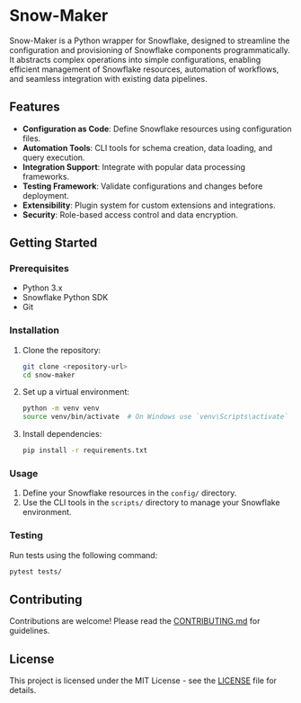 # Snow-Maker

Snow-Maker is a Python wrapper for Snowflake, designed to streamline the configuration and provisioning of Snowflake components programmatically. It abstracts complex operations into simple configurations, enabling efficient management of Snowflake resources, automation of workflows, and seamless integration with existing data pipelines.

## Features

- **Configuration as Code**: Define Snowflake resources using configuration files.
- **Automation Tools**: CLI tools for schema creation, data loading, and query execution.
- **Integration Support**: Integrate with popular data processing frameworks.
- **Testing Framework**: Validate configurations and changes before deployment.
- **Extensibility**: Plugin system for custom extensions and integrations.
- **Security**: Role-based access control and data encryption.

## Getting Started

### Prerequisites

- Python 3.x
- Snowflake Python SDK
- Git

### Installation

1. Clone the repository:
   ```bash
   git clone <repository-url>
   cd snow-maker
   ```

2. Set up a virtual environment:
   ```bash
   python -m venv venv
   source venv/bin/activate  # On Windows use `venv\Scripts\activate`
   ```

3. Install dependencies:
   ```bash
   pip install -r requirements.txt
   ```

### Usage

1. Define your Snowflake resources in the `config/` directory.
2. Use the CLI tools in the `scripts/` directory to manage your Snowflake environment.

### Testing

Run tests using the following command:
```bash
pytest tests/
```

## Contributing

Contributions are welcome! Please read the [CONTRIBUTING.md](CONTRIBUTING.md) for guidelines.

## License

This project is licensed under the MIT License - see the [LICENSE](LICENSE) file for details.
